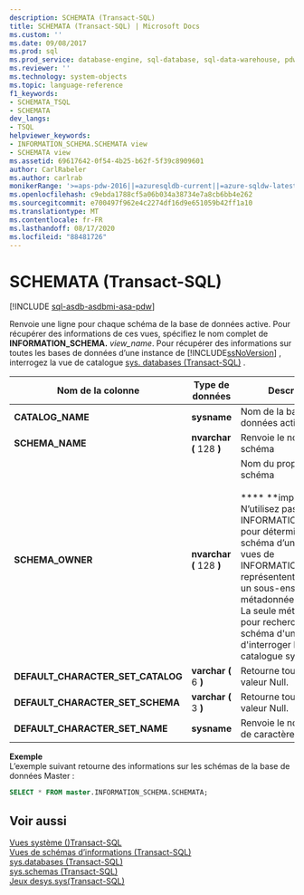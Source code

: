 ```yaml
---
description: SCHEMATA (Transact-SQL)
title: SCHEMATA (Transact-SQL) | Microsoft Docs
ms.custom: ''
ms.date: 09/08/2017
ms.prod: sql
ms.prod_service: database-engine, sql-database, sql-data-warehouse, pdw
ms.reviewer: ''
ms.technology: system-objects
ms.topic: language-reference
f1_keywords:
- SCHEMATA_TSQL
- SCHEMATA
dev_langs:
- TSQL
helpviewer_keywords:
- INFORMATION_SCHEMA.SCHEMATA view
- SCHEMATA view
ms.assetid: 69617642-0f54-4b25-b62f-5f39c8909601
author: CarlRabeler
ms.author: carlrab
monikerRange: '>=aps-pdw-2016||=azuresqldb-current||=azure-sqldw-latest||>=sql-server-2016||=sqlallproducts-allversions||>=sql-server-linux-2017||=azuresqldb-mi-current'
ms.openlocfilehash: c9ebda1788cf5a06b034a38734e7a8cb6bb4e262
ms.sourcegitcommit: e700497f962e4c2274df16d9e651059b42ff1a10
ms.translationtype: MT
ms.contentlocale: fr-FR
ms.lasthandoff: 08/17/2020
ms.locfileid: "88481726"
---
```

# <a name="schemata-transact-sql"></a>SCHEMATA (Transact-SQL)
[!INCLUDE [sql-asdb-asdbmi-asa-pdw](../../includes/applies-to-version/sql-asdb-asdbmi-asa-pdw.md)]

  Renvoie une ligne pour chaque schéma de la base de données active. Pour récupérer des informations de ces vues, spécifiez le nom complet de **INFORMATION_SCHEMA.** _view_name_. Pour récupérer des informations sur toutes les bases de données d’une instance de [!INCLUDE[ssNoVersion](../../includes/ssnoversion-md.md)] , interrogez la vue de catalogue [sys. databases &#40;Transact-SQL&#41;](../../relational-databases/system-catalog-views/sys-databases-transact-sql.md) .  
  
|Nom de la colonne|Type de données|Description|  
|-----------------|---------------|-----------------|  
|**CATALOG_NAME**|**sysname**|Nom de la base de données active|  
|**SCHEMA_NAME**|**nvarchar (** 128 **)**|Renvoie le nom du schéma|  
|**SCHEMA_OWNER**|**nvarchar (** 128 **)**|Nom du propriétaire du schéma<br /><br /> **&#42;&#42;  &#42;&#42;importante ** N’utilisez pas de vues de INFORMATION_SCHEMA pour déterminer le schéma d’un objet. Les vues de INFORMATION_SCHEMA représentent seulement un sous-ensemble des métadonnées d’un objet. La seule méthode fiable pour rechercher le schéma d'un objet est d'interroger l'affichage catalogue sys.objects.|  
|**DEFAULT_CHARACTER_SET_CATALOG**|**varchar (** 6 **)**|Retourne toujours la valeur Null.|  
|**DEFAULT_CHARACTER_SET_SCHEMA**|**varchar (** 3 **)**|Retourne toujours la valeur Null.|  
|**DEFAULT_CHARACTER_SET_NAME**|**sysname**|Renvoie le nom du jeu de caractères par défaut|  

**Exemple**  
L’exemple suivant retourne des informations sur les schémas de la base de données Master :  
```sql  
SELECT * FROM master.INFORMATION_SCHEMA.SCHEMATA;
```  

## <a name="see-also"></a>Voir aussi  
 [Vues système &#40;&#41;Transact-SQL ](https://msdn.microsoft.com/library/35a6161d-7f43-4e00-bcd3-3091f2015e90)   
 [Vues de schémas d’informations &#40;Transact-SQL&#41;](~/relational-databases/system-information-schema-views/system-information-schema-views-transact-sql.md)   
 [sys.databases &#40;Transact-SQL&#41;](../../relational-databases/system-catalog-views/sys-databases-transact-sql.md)   
 [sys.schemas &#40;Transact-SQL&#41;](../../relational-databases/system-catalog-views/schemas-catalog-views-sys-schemas.md)   
 [ Jeux desys.sys&#40;Transact-SQL&#41;](../../relational-databases/system-compatibility-views/sys-syscharsets-transact-sql.md)  
  
  
